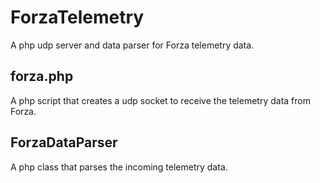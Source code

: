# ForzaTelemetry
A php udp server and data parser for Forza telemetry data.

## forza.php
A php script that creates a udp socket to receive the telemetry data from Forza.

## ForzaDataParser
A php class that parses the incoming telemetry data.
